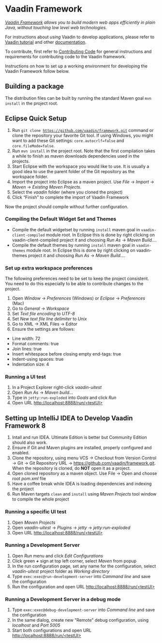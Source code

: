 # Vaadin Framework

*[Vaadin Framework](https://vaadin.com/framework) allows you to build modern web apps efficiently in plain Java, without touching low level web technologies.*

For instructions about _using_ Vaadin to develop applications, please refer to [Vaadin tutorial](https://vaadin.com/docs/-/part/framework/tutorial.html) and other [documentation](https://vaadin.com/docs/).

To contribute, first refer to [Contributing Code](https://github.com/vaadin/framework/blob/master/CONTRIBUTING.md)
for general instructions and requirements for contributing code to the Vaadin framework.

Instructions on how to set up a working environment for developing the Vaadin Framework follow below.

## Building a package

The distribution files can be built by running the standard Maven goal `mvn install` in the project root.

## Eclipse Quick Setup

1. Run
<code>git clone https://github.com/vaadin/framework.git</code>
command or clone the repository your favorite Git tool.
If using Windows, you might want to add these Git settings: `core.autocrlf=false` and `core.fileMode=false`.
1. Run <code>mvn install</code> in the project root.
Note that the first compilation takes a while to finish as maven downloads dependencies used in the projects.
1. Start Eclipse with the workspace you would like to use. It is usually a good idea to use the parent folder of the Git repository as the workspace folder.
1. Import the project into Eclipse as a maven project. Use *File* -> *Import* -> *Maven* -> *Existing Maven Projects*.
1. Select the *vaadin* folder (where you cloned the project)
1. Click “Finish” to complete the import of Vaadin Framework

Now the project should compile without further configuration.

### Compiling the Default Widget Set and Themes

* Compile the default widgetset by running <code>install</code> maven goal in `vaadin-client-compiled` module root.
In Eclipse this is done by right clicking on vaadin-client-compiled project it and choosing *Run As* -> *Maven Build...*.
* Compile the default themes by running <code>install</code> maven goal in `vaadin-themes` module root.
In Eclipse this is done by right clicking on vaadin-themes project it and choosing *Run As* -> *Maven Build...*.

### Set up extra workspace preferences

The following preferences need to be set to keep the project consistent. You need to do this especially to be able to contribute changes to the project.

1. Open *Window* -> *Preferences* (Windows) or *Eclipse* -> *Preferences* (Mac)
1. Go to *General* ->  *Workspace*
 1. Set *Text file encoding* to *UTF-8*
 1. Set *New text file line delimiter* to *Unix*
1. Go to XML -> XML Files -> Editor
 1. Ensure the settings are follows:

  * Line width: 72
  * Format comments: true
  * Join lines: true
  * Insert whitespace before closing empty end-tags: true
  * Indent-using spaces: true
  * Indentation size: 4


### Running a UI test

1. In a Project Explorer  right-click *vaadin-uitest*
1. Open *Run As* -> *Maven build...*
1. Type in <code>jetty:run-exploded</code> into *Goals* and click *Run*
1. Open URL [http://localhost:8888/run/&lt;testUI&gt;](http://localhost:8888/run/<testUI>)

## Setting up IntelliJ IDEA to Develop Vaadin Framework 8

1. Intall and run IDEA. Ultimate Edition is better but Community Edition should also work.
1. Ensure if Git and Maven plugins are installed, properly configured and enabled.
1. Clone the repository, using menu VCS -> Checkout from Version Control -> Git -> Git Repository URL -> https://github.com/vaadin/framework.git.
  When the repository is cloned, do **NOT** open it as a project.
1. Open cloned repository as a maven object. Use File -> Open and choose root _pom.xml_ file
1. Have a coffee break while IDEA is loading dependencies and indexing the project
1. Run Maven targets <code>clean</code> and <code>install</code> using *Maven Projects* tool window to compile the whole project

### Running a specific UI test

1. Open *Maven Projects*
1. Open *vaadin-uitest* -> *Plugins* -> *jetty* -> *jetty:run-exploded*
1. Open URL [http://localhost:8888/run/&lt;testUI&gt;](http://localhost:8888/run/<testUI>)

### Running a Development Server

1. Open *Run* menu  and click *Edit Configurations*
1. Click green ***+*** sign at top left corner, select *Maven* from popup
1. In the run configuration page, set any name for the configuration, select *vaadin-uitest* project folder as *Working directory*
1. Type <code>exec:exec@run-development-server</code> into *Command line* and save the configuration
1. Run the configuration and open URL [http://localhost:8888/run/&lt;testUI&gt;](http://localhost:8888/run/<testUI>)

### Running a Development Server in a debug mode

1. Type <code>exec:exec@debug-development-server</code> into *Command line* and save the configuration
1. In the same dialog, create new "Remote" debug configuration, using *localhost* and *Port 5005*
1. Start both configurations and open URL [http://localhost:8888/run/&lt;testUI&gt;](http://localhost:8888/run/<testUI>)
